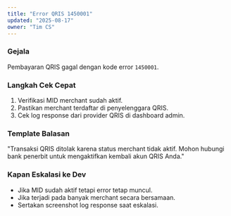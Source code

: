 ```yaml
---
title: "Error QRIS 1450001"
updated: "2025-08-17"
owner: "Tim CS"
---
```


### Gejala
Pembayaran QRIS gagal dengan kode error `1450001`.

### Langkah Cek Cepat
1. Verifikasi MID merchant sudah aktif.
2. Pastikan merchant terdaftar di penyelenggara QRIS.
3. Cek log response dari provider QRIS di dashboard admin.

### Template Balasan
"Transaksi QRIS ditolak karena status merchant tidak aktif. Mohon hubungi bank penerbit untuk mengaktifkan kembali akun QRIS Anda."

### Kapan Eskalasi ke Dev
- Jika MID sudah aktif tetapi error tetap muncul.
- Jika terjadi pada banyak merchant secara bersamaan.
- Sertakan screenshot log response saat eskalasi.
